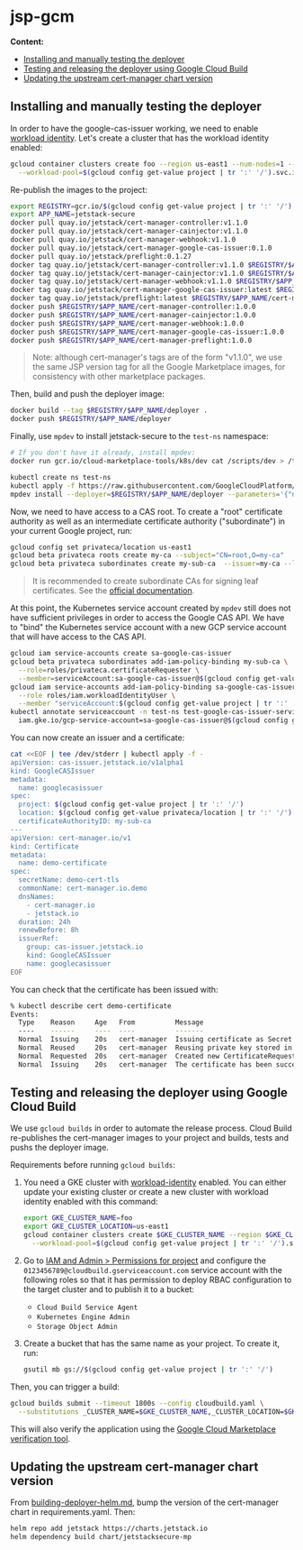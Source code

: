
# jsp-gcm

**Content:**

- [Installing and manually testing the deployer](#installing-and-manually-testing-the-deployer)
- [Testing and releasing the deployer using Google Cloud Build](#testing-and-releasing-the-deployer-using-google-cloud-build)
- [Updating the upstream cert-manager chart version](#updating-the-upstream-cert-manager-chart-version)

## Installing and manually testing the deployer

In order to have the google-cas-issuer working, we need to enable [workload
identity](https://cloud.google.com/kubernetes-engine/docs/how-to/workload-identity).
Let's create a cluster that has the workload identity enabled:

```sh
gcloud container clusters create foo --region us-east1 --num-nodes=1 --preemptible \
  --workload-pool=$(gcloud config get-value project | tr ':' '/').svc.id.goog
```

Re-publish the images to the project:

```sh
export REGISTRY=gcr.io/$(gcloud config get-value project | tr ':' '/')
export APP_NAME=jetstack-secure
docker pull quay.io/jetstack/cert-manager-controller:v1.1.0
docker pull quay.io/jetstack/cert-manager-cainjector:v1.1.0
docker pull quay.io/jetstack/cert-manager-webhook:v1.1.0
docker pull quay.io/jetstack/cert-manager-google-cas-issuer:0.1.0
docker pull quay.io/jetstack/preflight:0.1.27
docker tag quay.io/jetstack/cert-manager-controller:v1.1.0 $REGISTRY/$APP_NAME/cert-manager-controller:1.0.0
docker tag quay.io/jetstack/cert-manager-cainjector:v1.1.0 $REGISTRY/$APP_NAME/cert-manager-cainjector:1.0.0
docker tag quay.io/jetstack/cert-manager-webhook:v1.1.0 $REGISTRY/$APP_NAME/cert-manager-webhook:1.0.0
docker tag quay.io/jetstack/cert-manager-google-cas-issuer:latest $REGISTRY/$APP_NAME/cert-manager-google-cas-issuer:1.0.0
docker tag quay.io/jetstack/preflight:latest $REGISTRY/$APP_NAME/cert-manager-preflight:1.0.0
docker push $REGISTRY/$APP_NAME/cert-manager-controller:1.0.0
docker push $REGISTRY/$APP_NAME/cert-manager-cainjector:1.0.0
docker push $REGISTRY/$APP_NAME/cert-manager-webhook:1.0.0
docker push $REGISTRY/$APP_NAME/cert-manager-google-cas-issuer:1.0.0
docker push $REGISTRY/$APP_NAME/cert-manager-preflight:1.0.0
```

> Note: although cert-manager's tags are of the form "v1.1.0", we 
> use the same JSP version tag for all the Google Marketplace images, 
> for consistency with other marketplace packages.

Then, build and push the deployer image:

```sh
docker build --tag $REGISTRY/$APP_NAME/deployer .
docker push $REGISTRY/$APP_NAME/deployer
```

Finally, use `mpdev` to install jetstack-secure to the `test-ns` namespace:

```sh
# If you don't have it already, install mpdev:
docker run gcr.io/cloud-marketplace-tools/k8s/dev cat /scripts/dev > /tmp/mpdev && install /tmp/mpdev ~/bin

kubectl create ns test-ns
kubectl apply -f https://raw.githubusercontent.com/GoogleCloudPlatform/marketplace-k8s-app-tools/master/crd/app-crd.yaml
mpdev install --deployer=$REGISTRY/$APP_NAME/deployer --parameters='{"name": "test-ns", "namespace": "test"}'
```

Now, we need to have access to a CAS root. To create a "root" certificate
authority as well as an intermediate certificate authority ("subordinate")
in your current Google project, run:

```sh
gcloud config set privateca/location us-east1
gcloud beta privateca roots create my-ca --subject="CN=root,O=my-ca"
gcloud beta privateca subordinates create my-sub-ca  --issuer=my-ca --location us-east1 --subject="CN=intermediate,O=my-ca,OU=my-sub-ca"
```

> It is recommended to create subordinate CAs for signing leaf
> certificates. See the [official
> documentation](https://cloud.google.com/certificate-authority-service/docs/creating-certificate-authorities).

At this point, the Kubernetes service account created by `mpdev` still does
not have sufficient privileges in order to access the Google CAS API. We
have to "bind" the Kubernetes service account with a new GCP service
account that will have access to the CAS API.

```sh
gcloud iam service-accounts create sa-google-cas-issuer
gcloud beta privateca subordinates add-iam-policy-binding my-sub-ca \
  --role=roles/privateca.certificateRequester \
  --member=serviceAccount:sa-google-cas-issuer@$(gcloud config get-value project | tr ':' '/').iam.gserviceaccount.com
gcloud iam service-accounts add-iam-policy-binding sa-google-cas-issuer@$(gcloud config get-value project | tr ':' '/').iam.gserviceaccount.com \
  --role roles/iam.workloadIdentityUser \
  --member "serviceAccount:$(gcloud config get-value project | tr ':' '/').svc.id.goog[test-ns/test-google-cas-issuer-serviceaccount-name]"
kubectl annotate serviceaccount -n test-ns test-google-cas-issuer-serviceaccount-name \
  iam.gke.io/gcp-service-account=sa-google-cas-issuer@$(gcloud config get-value project | tr ':' '/').iam.gserviceaccount.com
```

You can now create an issuer and a certificate:

```sh
cat <<EOF | tee /dev/stderr | kubectl apply -f -
apiVersion: cas-issuer.jetstack.io/v1alpha1
kind: GoogleCASIssuer
metadata:
  name: googlecasissuer
spec:
  project: $(gcloud config get-value project | tr ':' '/')
  location: $(gcloud config get-value privateca/location | tr ':' '/')
  certificateAuthorityID: my-sub-ca
---
apiVersion: cert-manager.io/v1
kind: Certificate
metadata:
  name: demo-certificate
spec:
  secretName: demo-cert-tls
  commonName: cert-manager.io.demo
  dnsNames:
    - cert-manager.io
    - jetstack.io
  duration: 24h
  renewBefore: 8h
  issuerRef:
    group: cas-issuer.jetstack.io
    kind: GoogleCASIssuer
    name: googlecasissuer
EOF
```

You can check that the certificate has been issued with:

```sh
% kubectl describe cert demo-certificate
Events:
  Type    Reason     Age   From          Message
  ----    ------     ----  ----          -------
  Normal  Issuing    20s   cert-manager  Issuing certificate as Secret was previously issued by GoogleCASIssuer.cas-issuer.jetstack.io/googlecasissuer-sample
  Normal  Reused     20s   cert-manager  Reusing private key stored in existing Secret resource "demo-cert-tls"
  Normal  Requested  20s   cert-manager  Created new CertificateRequest resource "demo-certificate-v2rwr"
  Normal  Issuing    20s   cert-manager  The certificate has been successfully issued
```

## Testing and releasing the deployer using Google Cloud Build

We use `gcloud builds` in order to automate the release process. Cloud
Build re-publishes the cert-manager images to your project and builds,
tests and pushs the deployer image.

Requirements before running `gcloud builds`:

1. You need a GKE cluster with
   [workload-identity](https://cloud.google.com/kubernetes-engine/docs/how-to/workload-identity)
   enabled. You can either update your existing cluster or create a new
   cluster with workload identity enabled with this command:

   ```sh
   export GKE_CLUSTER_NAME=foo
   export GKE_CLUSTER_LOCATION=us-east1
   gcloud container clusters create $GKE_CLUSTER_NAME --region $GKE_CLUSTER_LOCATION --num-nodes=1 --preemptible \
     --workload-pool=$(gcloud config get-value project | tr ':' '/').svc.id.goog
   ```

2. Go to [IAM and Admin > Permissions for
   project](https://console.cloud.google.com/iam-admin/iam) and configure
   the `0123456789@cloudbuild.gserviceaccount.com` service account with the
   following roles so that it has permission to deploy RBAC configuration
   to the target cluster and to publish it to a bucket:
   - `Cloud Build Service Agent`
   - `Kubernetes Engine Admin`
   - `Storage Object Admin`

3. Create a bucket that has the same name as your project. To create it,
   run:

   ```sh
   gsutil mb gs://$(gcloud config get-value project | tr ':' '/')
   ```

Then, you can trigger a build:

```sh
gcloud builds submit --timeout 1800s --config cloudbuild.yaml \
  --substitutions _CLUSTER_NAME=$GKE_CLUSTER_NAME,_CLUSTER_LOCATION=$GKE_CLUSTER_LOCATION
```

This will also verify the application using the [Google Cloud Marketplace verification tool](https://github.com/GoogleCloudPlatform/marketplace-k8s-app-tools/blob/c5899a928a2ac8d5022463c82823284a9e63b177/scripts/verify).

## Updating the upstream cert-manager chart version

From
[building-deployer-helm.md](https://github.com/GoogleCloudPlatform/marketplace-k8s-app-tools/blob/master/docs/building-deployer-helm.md),
bump the version of the cert-manager chart in requirements.yaml. Then:

```sh
helm repo add jetstack https://charts.jetstack.io
helm dependency build chart/jetstacksecure-mp
```

